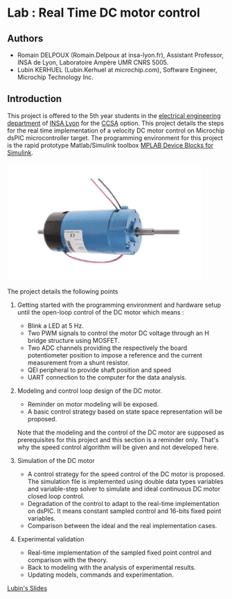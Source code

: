 # Lab : Real Time DC motor control

## Authors

* Romain DELPOUX \(Romain.Delpoux at insa-lyon.fr\), Assistant Professor, INSA de Lyon, Laboratoire Ampère UMR CNRS 5005.
* Lubin KERHUEL \(Lubin.Kerhuel at microchip.com\), Software Engineer, Microchip Technology Inc.

## Introduction

This project is offered to the 5th year students in the [electrical engineering department](http://ge.insa-lyon.fr) of [INSA Lyon](http://www.insa-lyon.fr) for the [CCSA](http://ge-option5a.insa-lyon.fr/content/ccsa-commande-de-convertisseurs-et-de-systemes-dactionnement) option. This project details the steps for the real time implementation of a velocity DC motor control on Microchip dsPIC microcontroller target. The programming environment for this project is the rapid prototype Matlab/Simulink toolbox [MPLAB Device Blocks for Simulink](https://www.microchip.com/DevelopmentTools/ProductDetails/sw007023#utm_source=MicroSolutions&utm_medium=Link&utm_term=FY16Q4&utm_content=DevTools&utm_campaign=Article).

![Motor Pravalux](.gitbook/assets/motorpravalux.png)

The project details the following points

1. Getting started with the programming environment and hardware setup until the open-loop control of the DC motor which means :
   * Blink a LED at 5 Hz.
   * Two PWM signals to control the motor DC voltage through an H bridge structure using MOSFET.
   * Two ADC channels providing the respectively the board potentiometer position to impose a reference and the current measurement from a shunt resistor. 
   * QEI peripheral to provide shaft position and speed
   * UART connection to the computer for the data analysis. 
2. Modeling and control loop design of the DC motor.

   * Reminder on motor modeling will be exposed.
   * A basic control strategy based on state space representation will be proposed.

   Note that the modeling and the control of the DC motor are supposed as prerequisites for this project and this section is a reminder only. That's why the speed control algorithm will be given and not developed here.

3. Simulation of the DC motor
   * A control strategy for the speed control of the DC motor is proposed. The simulation file is implemented using double data types variables and variable-step solver to simulate and ideal continuous DC motor closed loop control.
   * Degradation of the control to adapt to the real-time implementation on dsPIC. It means constant sampled control and 16-bits fixed point variables. 
   * Comparison between the ideal and the real implementation cases. 
4. Experimental validation
   * Real-time implementation of the sampled fixed point control and comparison with the theory. 
   * Back to modeling with the analysis of experimental results.
   * Updating models, commands and experimentation.

[Lubin's Slides](https://hugo.kerhuel.eu/slides-dcmotor)
